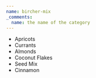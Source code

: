 ```yaml
---
name: bircher-mix
_comments:
  name: the name of the category
---
```


* Apricots
* Currants
* Almonds
* Coconut Flakes
* Seed Mix
* Cinnamon